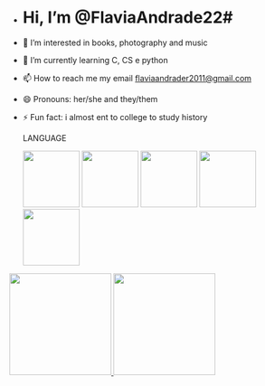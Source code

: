 - # Hi, I’m @FlaviaAndrade22#
- 👀 I’m interested in books, photography and music
- 🌱 I’m currently learning C, CS e python
- 📫 How to reach me my email flaviaandrader2011@gmail.com 
- 😄 Pronouns: her/she and they/them
- ⚡ Fun fact: i almost ent to college to study history

  LANGUAGE
  
  
  <img src="https://cdn.jsdelivr.net/gh/devicons/devicon@latest/icons/c/c-original.svg" height="100"/>
  <img src="https://cdn.jsdelivr.net/gh/devicons/devicon@latest/icons/javascript/javascript-original.svg" height="100" />
  <img src="https://cdn.jsdelivr.net/gh/devicons/devicon@latest/icons/html5/html5-original.svg" height="100"  />
  <img src="https://cdn.jsdelivr.net/gh/devicons/devicon@latest/icons/css3/css3-original.svg" height="100"  />
  <img src="https://cdn.jsdelivr.net/gh/devicons/devicon@latest/icons/java/java-original-wordmark.svg" height="100"  />
          
 <div>
  <a href="https://github.com/seu-FlaviaAndrade22STN">
  <img height="180en" src="https://github-readme-stats.vercel.app/api?username=FlaviaAndrade22&theme=midnight-purple&show_icons=true&hide_border=false&border_color=A020F0&count_private=false" /> 
  <img height="180en" src="https://github-readme-stats.vercel.app/api/top-langs/?username=FlaviaAndrade22&theme=midnight-purple&show_icons=true&hide_border=false&border_color=A020F0&layout=compact" />
</div> 
